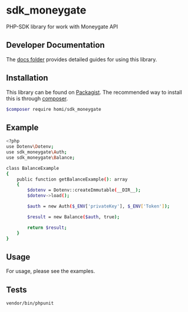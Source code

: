 # sdk_moneygate

PHP-SDK library for work with Moneygate API


## Developer Documentation ##

The [docs folder](docs/) provides detailed guides for using this library.

## Installation ##
This library can be found on [Packagist](https://packagist.org/packages/homi/sdk_moneygate).
The recommended way to install this is through [composer](http://getcomposer.org).
```bash
$composer require homi/sdk_moneygate
```
Example
------
```bash
<?php 
use Dotenv\Dotenv;
use sdk_moneygate\Auth;
use sdk_moneygate\Balance;

class BalanceExample
{
    public function getBalanceExample(): array
    {
        $dotenv = Dotenv::createImmutable(__DIR__);
        $dotenv->load();

        $auth = new Auth($_ENV['privateKey'], $_ENV['Token']);

        $result = new Balance($auth, true);

        return $result;
    }
}


```
Usage
------
For usage, please see the examples.

Tests
------
```bash
vendor/bin/phpunit
```

